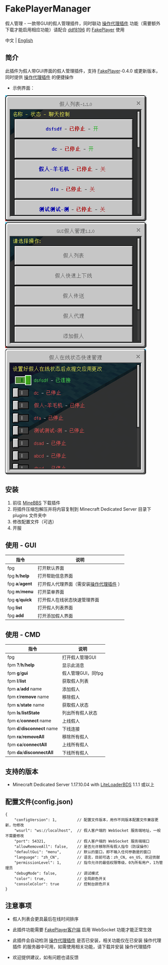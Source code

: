 # FakePlayerManager

假人管理 - 一款带GUI的假人管理插件，同时联动 [操作代理插件](https://www.minebbs.com/resources/operation-agent.2941/) 功能（需要额外下载才能启用相应功能）请配合 [ddf8196](https://github.com/ddf8196) 的 [FakePlayer](https://github.com/ddf8196/FakePlayer) 使用

中文 | [English](README.md)

## 简介

此插件为假人带GUI界面的假人管理插件，支持 [FakePlayer](https://github.com/ddf8196/FakePlayer)-0.4.0 或更新版本，同时提供 [操作代理插件](https://www.minebbs.com/resources/operation-agent.2941/) 的便捷操作

* 示例界面：

![avatar](./Assests/List.png)
![avatar](./Assests/Menu.png)
![avatar](./Assests/Quick.png)

## 安装

1. 前往 [MineBBS](https://www.minebbs.com/resources/fakeplayermanager-gui.2945/) 下载插件
2. 将插件压缩包解压并将内容复制到 Minecraft Dedicated Server 目录下 plugins 文件夹中
3. 修改配置文件（可选）
4. 开服


## 使用 - GUI
|指令|说明|
|-|-|
|fpg           |打开默认界面|
|fpg **h**/**help**    |打开帮助信息界面|
|fpg **a**/**agent**   |打开假人代理界面（需安装[操作代理插件](https://www.minebbs.com/resources/operation-agent.2941/) ）|
|fpg **m**/**menu**    |打开菜单界面|
|fpg **q**/**quick**   |打开假人在线状态快速管理界面|
|fpg **list**      |打开假人列表界面|
|fpg **add**       |打开添加假人界面|


## 使用 - CMD
|指令|说明|
|--|--|
| fpg                             | 打开假人管理GUI      |
| fpm **?**/**h**/**help**        | 显示此消息           |
| fpm **g**/**gui**               | 假人管理GUI，同fpg   |
| fpm **l**/**list**              | 获取假人列表         |
| fpm **a**/**add** name          | 添加假人             |
| fpm **r**/**remove** name       | 移除假人             |
| fpm **s**/**state** name        | 获取假人状态         |
| fpm **ls**/**listState**        | 列出所有假人状态     |
| fpm **c**/**connect** name      | 上线假人             |
| fpm **d**/**disconnect** name   | 下线连接             |
| fpm **ra**/**removeAll**        | 移除所有假人         |
| fpm **ca**/**connectAll**       | 上线所有假人         |
| fpm **da**/**disconnectAll**    | 下线所有假人         |

## 支持的版本

* Minecraft Dedicated Server 1.17.10.04 with [LiteLoaderBDS](https://www.minebbs.com/resources/liteloader.2059/) 1.1.1 或以上


## 配置文件(config.json)

```jsonc
{
    "configVersion": 1,         // 配置文件版本，用作不同版本配置文件兼容更新，勿修改
    "wsurl": "ws://localhost",  // 假人客户端的 WebSocket 服务端地址，一般不需要修改
    "port": 54321,              // 假人客户端的 WebSocket 服务端端口
    "allowRemoveAll": false,    // 是否允许移除所有假人指令（防误操作）
    "defaultGui": "menu",       // 默认的窗口，即不输入任何参数是的窗口
    "language": "zh_CN",        // 语言，目前可选：zh_CN, en_US, 欢迎贡献
    "permissionLevel": 1,       // 指令允许的最低权限等级，0为所有用户，1为管理员
    "debugMode": false,         // 调试模式
    "color": true,              // 全局颜色开关
    "consoleColor": true        // 控制台颜色开关
}
```

## 注意事项
* 假人列表会更具最后在线时间排序

* 此插件功能需要 [FakePlayer客户端](https://github.com/ddf8196/FakePlayer) 启用 WebSocket 功能才能正常生效

* 此插件会自动检测 [操作代理插件](https://www.minebbs.com/resources/operation-agent.2941/) 是否已安装，相关功能仅在已安装 操作代理插件 的服务器中可用，如需使用相关功能，请下载并安装 操作代理插件

* 欢迎提供建议，如有问题也请反馈
